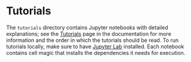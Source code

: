 # Tutorials

The `tutorials` directory contains Jupyter notebooks with detailed explanations;
see the [Tutorials](https://docs.pyribs.org/en/stable/tutorials.html) page in
the documentation for more information and the order in which the tutorials
should be read. To run tutorials locally, make sure to have
[Jupyter Lab](https://jupyterlab.readthedocs.io/en/stable/getting_started/installation.html)
installed. Each notebook contains cell magic that installs the dependencies it
needs for execution.
